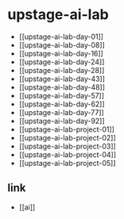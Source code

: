 # upstage-ai-lab

- [[upstage-ai-lab-day-01]]
- [[upstage-ai-lab-day-08]]
- [[upstage-ai-lab-day-16]]
- [[upstage-ai-lab-day-24]]
- [[upstage-ai-lab-day-28]]
- [[upstage-ai-lab-day-43]]
- [[upstage-ai-lab-day-48]]
- [[upstage-ai-lab-day-57]]
- [[upstage-ai-lab-day-62]]
- [[upstage-ai-lab-day-77]]
- [[upstage-ai-lab-day-92]]
- [[upstage-ai-lab-project-01]]
- [[upstage-ai-lab-project-02]]
- [[upstage-ai-lab-project-03]]
- [[upstage-ai-lab-project-04]]
- [[upstage-ai-lab-project-05]]

## link
- [[ai]]
